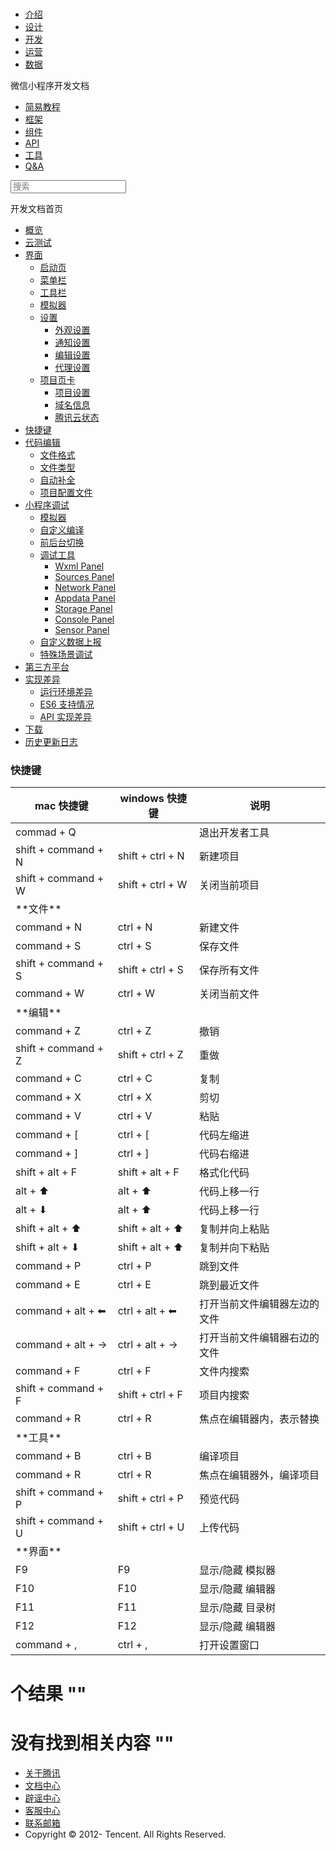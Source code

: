 <div class="book with-summary">

<div class="head">

<div class="head_box">

# [](javascript:; "_('微信公众平台 小程序')")

<div class="header_ctrls">

*   [介绍](https://mp.weixin.qq.com/debug/wxadoc/introduction/index.html)
*   [设计](https://mp.weixin.qq.com/debug/wxadoc/design/index.html)
*   [开发](https://mp.weixin.qq.com/debug/wxadoc/dev/index.html)
*   [运营](https://mp.weixin.qq.com/debug/wxadoc/product/index.html)
*   [数据](https://mp.weixin.qq.com/debug/wxadoc/analysis/index.html)

</div>

</div>

</div>

<div class="sub_nav_box">

<div class="sub_nav_inner">

<div class="book-summary-opr" id="js-book-summary-opr"><a class="book-summary-btn"></a></div>

<div class="top_sub_nav">

<div class="top_title_wap"><span class="icon_title icon_dev"></span>

微信小程序开发文档

</div>

*   [简易教程](../)
*   [框架](../framework/MINA.html)
*   [组件](../component/)
*   [API](../api/)
*   [工具](devtools.html)
*   [Q&A](../qa.html)

</div>

<div id="book-search-input" role="search">

<form><label for="search-input" class="search-icon" id="js-search-icon"></label><input type="text" id="search-input" name="search-input" placeholder="搜索"> </form>

</div>

</div>

</div>

<div class="book-summary">

<div class="book-summary-home" id="js-summary-home"><a><span class="icon_home_s icon_dev"></span><span class="s_title_2">开发文档首页</span></a></div>

<nav role="navigation">

*   [概览](devtools.html)
*   [云测试](monkey-test.html)
*   [界面](page.html)
    *   [启动页](page.html#启动页)
    *   [菜单栏](page.html#菜单栏)
    *   [工具栏](page.html#工具栏)
    *   [模拟器](page.html#模拟器)
    *   [设置](settings.html)
        *   [外观设置](settings.html#外观设置)
        *   [通知设置](settings.html#通知设置)
        *   [编辑设置](settings.html#编辑设置)
        *   [代理设置](settings.html#代理设置)
    *   [项目页卡](project.html)
        *   [项目设置](project.html#项目设置)
        *   [域名信息](project.html#域名信息)
        *   [腾讯云状态](project.html#腾讯云状态)
*   [快捷键](shortcut.html)
*   [代码编辑](edit.html)
    *   [文件格式](edit.html#文件格式)
    *   [文件类型](edit.html#文件支持)
    *   [自动补全](edit.html#自动补全)
    *   [项目配置文件](edit.html#项目配置文件)
*   [小程序调试](debug.html)
    *   [模拟器](debug.html#模拟器)
    *   [自定义编译](debug.html#自定义编译)
    *   [前后台切换](debug.html#前后台切换)
    *   [调试工具](debug.html#调试工具)
        *   [Wxml Panel](debug.html#wxml-panel)
        *   [Sources Panel](debug.html#sources-panel)
        *   [Network Panel](debug.html#network-panel)
        *   [Appdata Panel](debug.html#appdata-panel)
        *   [Storage Panel](debug.html#storage-panel)
        *   [Console Panel](debug.html#console-panel)
        *   [Sensor Panel](debug.html#sensor-panel)
    *   [自定义数据上报](debug.html#自定义数据上报)
    *   [特殊场景调试](different.html)
*   [第三方平台](ext.html)
*   [实现差异](details.html)
    *   [运行环境差异](details.html#运行环境差异)
    *   [ES6 支持情况](details.html#客户端es6-api-支持情况)
    *   [API 实现差异](notsupport.html)
*   [下载](download.html)
*   [历史更新日志](uplog.html)

</nav>

</div>

<div class="book-body">

<div class="body-inner">

<div class="page-wrapper" tabindex="-1" role="main">

<div class="page-inner">

<div id="book-search-results">

<div class="search-noresults">

<section class="normal markdown-section">

### 快捷键

<table>

<thead>

<tr>

<th>mac 快捷键</th>

<th>windows 快捷键</th>

<th>说明</th>

</tr>

</thead>

<tbody>

<tr>

<td>commad + Q</td>

<td></td>

<td>退出开发者工具</td>

</tr>

<tr>

<td>shift + command + N</td>

<td>shift + ctrl + N</td>

<td>新建项目</td>

</tr>

<tr>

<td>shift + command + W</td>

<td>shift + ctrl + W</td>

<td>关闭当前项目</td>

</tr>

<tr>

<td>**文件**</td>

<td></td>

<td></td>

</tr>

<tr>

<td>command + N</td>

<td>ctrl + N</td>

<td>新建文件</td>

</tr>

<tr>

<td>command + S</td>

<td>ctrl + S</td>

<td>保存文件</td>

</tr>

<tr>

<td>shift + command + S</td>

<td>shift + ctrl + S</td>

<td>保存所有文件</td>

</tr>

<tr>

<td>command + W</td>

<td>ctrl + W</td>

<td>关闭当前文件</td>

</tr>

<tr>

<td>**编辑**</td>

<td></td>

<td></td>

</tr>

<tr>

<td>command + Z</td>

<td>ctrl + Z</td>

<td>撤销</td>

</tr>

<tr>

<td>shift + command + Z</td>

<td>shift + ctrl + Z</td>

<td>重做</td>

</tr>

<tr>

<td>command + C</td>

<td>ctrl + C</td>

<td>复制</td>

</tr>

<tr>

<td>command + X</td>

<td>ctrl + X</td>

<td>剪切</td>

</tr>

<tr>

<td>command + V</td>

<td>ctrl + V</td>

<td>粘贴</td>

</tr>

<tr>

<td>command + [</td>

<td>ctrl + [</td>

<td>代码左缩进</td>

</tr>

<tr>

<td>command + ]</td>

<td>ctrl + ]</td>

<td>代码右缩进</td>

</tr>

<tr>

<td>shift + alt + F</td>

<td>shift + alt + F</td>

<td>格式化代码</td>

</tr>

<tr>

<td>alt + ⬆</td>

<td>alt + ⬆</td>

<td>代码上移一行</td>

</tr>

<tr>

<td>alt + ⬇</td>

<td>alt + ⬆</td>

<td>代码上移一行</td>

</tr>

<tr>

<td>shift + alt + ⬆</td>

<td>shift + alt + ⬆</td>

<td>复制并向上粘贴</td>

</tr>

<tr>

<td>shift + alt + ⬇</td>

<td>shift + alt + ⬆</td>

<td>复制并向下粘贴</td>

</tr>

<tr>

<td>command + P</td>

<td>ctrl + P</td>

<td>跳到文件</td>

</tr>

<tr>

<td>command + E</td>

<td>ctrl + E</td>

<td>跳到最近文件</td>

</tr>

<tr>

<td>command + alt + ⬅</td>

<td>ctrl + alt + ⬅</td>

<td>打开当前文件编辑器左边的文件</td>

</tr>

<tr>

<td>command + alt + →</td>

<td>ctrl + alt + →</td>

<td>打开当前文件编辑器右边的文件</td>

</tr>

<tr>

<td>command + F</td>

<td>ctrl + F</td>

<td>文件内搜索</td>

</tr>

<tr>

<td>shift + command + F</td>

<td>shift + ctrl + F</td>

<td>项目内搜索</td>

</tr>

<tr>

<td>command + R</td>

<td>ctrl + R</td>

<td>焦点在编辑器内，表示替换</td>

</tr>

<tr>

<td>**工具**</td>

<td></td>

<td></td>

</tr>

<tr>

<td>command + B</td>

<td>ctrl + B</td>

<td>编译项目</td>

</tr>

<tr>

<td>command + R</td>

<td>ctrl + R</td>

<td>焦点在编辑器外，编译项目</td>

</tr>

<tr>

<td>shift + command + P</td>

<td>shift + ctrl + P</td>

<td>预览代码</td>

</tr>

<tr>

<td>shift + command + U</td>

<td>shift + ctrl + U</td>

<td>上传代码</td>

</tr>

<tr>

<td>**界面**</td>

<td></td>

<td></td>

</tr>

<tr>

<td>F9</td>

<td>F9</td>

<td>显示/隐藏 模拟器</td>

</tr>

<tr>

<td>F10</td>

<td>F10</td>

<td>显示/隐藏 编辑器</td>

</tr>

<tr>

<td>F11</td>

<td>F11</td>

<td>显示/隐藏 目录树</td>

</tr>

<tr>

<td>F12</td>

<td>F12</td>

<td>显示/隐藏 编辑器</td>

</tr>

<tr>

<td>command + ,</td>

<td>ctrl + ,</td>

<td>打开设置窗口</td>

</tr>

</tbody>

</table>

</section>

</div>

<div class="search-results">

<div class="has-results">

# <span class="search-results-count"></span>个结果 "<span class="search-query"></span>"

</div>

<div class="no-results">

# 没有找到相关内容 "<span class="search-query"></span>"

</div>

</div>

</div>

</div>

</div>

<div class="foot" id="footer">

*   [关于腾讯](http://www.tencent.com/zh-cn/index.shtml)
*   [文档中心](https://mp.weixin.qq.com/debug/wxadoc/introduction/index.html?t=1484641676&)
*   [辟谣中心](https://mp.weixin.qq.com/cgi-bin/opshowpage?action=dispelinfo&lang=zh_CN&begin=1&count=9)
*   [客服中心](http://kf.qq.com/faq/120911VrYVrA1509086vyumm.html)
*   [联系邮箱](mailto:weixinmp@qq.com)
*   Copyright © 2012-<span id="s_copyright_year"></span> Tencent. All Rights Reserved.

</div>

</div>

[](project.html#腾讯云状态)[](edit.html)</div>

</div>